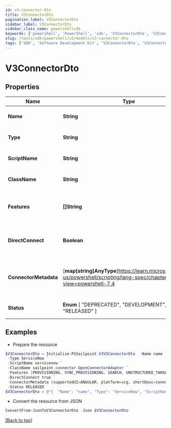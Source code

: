 ```yaml
---
id: v3-connector-dto
title: V3ConnectorDto
pagination_label: V3ConnectorDto
sidebar_label: V3ConnectorDto
sidebar_class_name: powershellsdk
keywords: ['powershell', 'PowerShell', 'sdk', 'V3ConnectorDto', 'V3ConnectorDto'] 
slug: /tools/sdk/powershell/v3/models/v3-connector-dto
tags: ['SDK', 'Software Development Kit', 'V3ConnectorDto', 'V3ConnectorDto']
---
```



# V3ConnectorDto

## Properties

Name | Type | Description | Notes
------------ | ------------- | ------------- | -------------
**Name** | **String** | The connector name | [optional] 
**Type** | **String** | The connector type | [optional] 
**ScriptName** | **String** | The connector script name | [optional] 
**ClassName** | **String** | The connector class name. | [optional] 
**Features** | **[]String** | The list of features supported by the connector | [optional] 
**DirectConnect** | **Boolean** | true if the source is a direct connect source | [optional] [default to $false]
**ConnectorMetadata** | [**map[string]AnyType**]https://learn.microsoft.com/en-us/powershell/scripting/lang-spec/chapter-04?view=powershell-7.4 | A map containing metadata pertinent to the connector | [optional] 
**Status** |  **Enum** [  "DEPRECATED",    "DEVELOPMENT",    "DEMO",    "RELEASED" ] | The connector status | [optional] 

## Examples

- Prepare the resource
```powershell
$V3ConnectorDto = Initialize-PSSailpoint.V3V3ConnectorDto  -Name name `
 -Type ServiceNow `
 -ScriptName servicenow `
 -ClassName sailpoint.connector.OpenConnectorAdapter `
 -Features [PROVISIONING, SYNC_PROVISIONING, SEARCH, UNSTRUCTURED_TARGETS] `
 -DirectConnect true `
 -ConnectorMetadata {supportedUI=ANGULAR, platform=ccg, shortDesc=connector description} `
 -Status RELEASED
$V3ConnectorDto = @"{  "Name": "name", "Type": "ServiceNow", "ScriptName": "servicenow", "ClassName": "sailpoint.connector.OpenConnectorAdapter", "Features": ["PROVISIONING", "SYNC_PROVISIONING", "SEARCH", "UNSTRUCTURED_TARGETS"], "DirectConnect": true, "ConnectorMetadata": {"supportedUI": "ANGULAR", "platform": "ccg", "shortDesc":"connector description"}, "Status": "RELEASED" }"@
```

- Convert the resource from JSON
```powershell
ConvertFrom-JsonToV3ConnectorDto -Json $V3ConnectorDto
```


[[Back to top]](#) 

